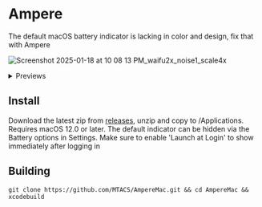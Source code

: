 # Ampere

The default macOS battery indicator is lacking in color and design, fix that with Ampere

![Screenshot 2025-01-18 at 10 08 13 PM_waifu2x_noise1_scale4x](https://github.com/user-attachments/assets/368669e8-376e-42ef-ba49-fe2070d1b81c)

<details>
  <summary>Previews</summary>
    <img alt="1" src="https://github.com/user-attachments/assets/d5f77859-6dad-49ee-b6e6-7d9f23dadb32"/>
    <img alt="2" src="https://github.com/user-attachments/assets/fa003620-8fe7-45da-bc28-07243cc83e5f"/>
    <img alt="3" src="https://github.com/user-attachments/assets/31d9608c-1e38-4ca4-959b-f007361bffd9"/>
</details>

## Install

Download the latest zip from [releases](https://github.com/MTACS/AmpereMac/releases), unzip and copy to /Applications. Requires macOS 12.0 or later. The default indicator can be hidden via the Battery options in Settings. Make sure to enable 'Launch at Login' to show immediately after logging in

## Building

```
git clone https://github.com/MTACS/AmpereMac.git && cd AmpereMac && xcodebuild
```
